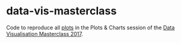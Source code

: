 # data-vis-masterclass
Code to reproduce all [plots](https://rawgit.com/julianheinrich/data-vis-masterclass/master/Plots_and_Charts.nb.html) in the Plots &amp; Charts session of the [Data Visualisation Masterclass 2017](datavismasterclass.org).
